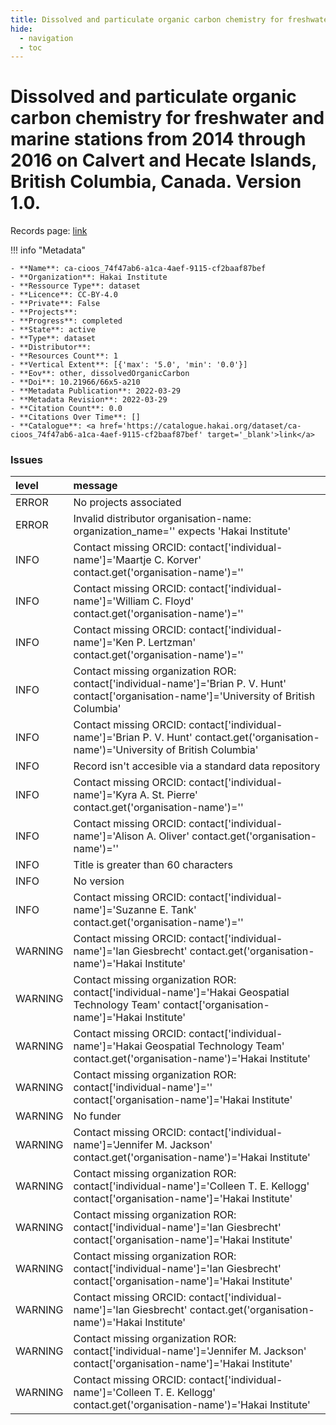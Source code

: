 ```yaml
---
title: Dissolved and particulate organic carbon chemistry for freshwater and marine stations from 2014 through 2016 on Calvert and Hecate Islands, British Columbia, Canada. Version 1.0.
hide:
  - navigation
  - toc
---
```


# Dissolved and particulate organic carbon chemistry for freshwater and marine stations from 2014 through 2016 on Calvert and Hecate Islands, British Columbia, Canada. Version 1.0.

Records page: <a href='https://catalogue.hakai.org/dataset/ca-cioos_74f47ab6-a1ca-4aef-9115-cf2baaf87bef' target='_blank'>link</a>

<div id='map'></div>

!!! info "Metadata"
    
    - **Name**: ca-cioos_74f47ab6-a1ca-4aef-9115-cf2baaf87bef 
    - **Organization**: Hakai Institute 
    - **Ressource Type**: dataset 
    - **Licence**: CC-BY-4.0 
    - **Private**: False 
    - **Projects**:  
    - **Progress**: completed 
    - **State**: active 
    - **Type**: dataset 
    - **Distributor**:  
    - **Resources Count**: 1 
    - **Vertical Extent**: [{'max': '5.0', 'min': '0.0'}] 
    - **Eov**: other, dissolvedOrganicCarbon 
    - **Doi**: 10.21966/66x5-a210 
    - **Metadata Publication**: 2022-03-29 
    - **Metadata Revision**: 2022-03-29 
    - **Citation Count**: 0.0 
    - **Citations Over Time**: [] 
    - **Catalogue**: <a href='https://catalogue.hakai.org/dataset/ca-cioos_74f47ab6-a1ca-4aef-9115-cf2baaf87bef' target='_blank'>link</a> 

### Issues

| level   | message                                                                                                                                         |
|:--------|:------------------------------------------------------------------------------------------------------------------------------------------------|
| ERROR   | No projects associated                                                                                                                          |
| ERROR   | Invalid distributor organisation-name: organization_name='' expects 'Hakai Institute'                                                           |
| INFO    | Contact missing ORCID: contact['individual-name']='Maartje C. Korver' contact.get('organisation-name')=''                                       |
| INFO    | Contact missing ORCID: contact['individual-name']='William C. Floyd' contact.get('organisation-name')=''                                        |
| INFO    | Contact missing ORCID: contact['individual-name']='Ken P. Lertzman' contact.get('organisation-name')=''                                         |
| INFO    | Contact missing organization ROR:  contact['individual-name']='Brian P. V. Hunt' contact['organisation-name']='University of British Columbia'  |
| INFO    | Contact missing ORCID: contact['individual-name']='Brian P. V. Hunt' contact.get('organisation-name')='University of British Columbia'          |
| INFO    | Record isn't accesible via a standard data repository                                                                                           |
| INFO    | Contact missing ORCID: contact['individual-name']='Kyra A. St. Pierre' contact.get('organisation-name')=''                                      |
| INFO    | Contact missing ORCID: contact['individual-name']='Alison A. Oliver' contact.get('organisation-name')=''                                        |
| INFO    | Title is greater than 60 characters                                                                                                             |
| INFO    | No version                                                                                                                                      |
| INFO    | Contact missing ORCID: contact['individual-name']='Suzanne E. Tank' contact.get('organisation-name')=''                                         |
| WARNING | Contact missing ORCID: contact['individual-name']='Ian Giesbrecht' contact.get('organisation-name')='Hakai Institute'                           |
| WARNING | Contact missing organization ROR:  contact['individual-name']='Hakai Geospatial Technology Team' contact['organisation-name']='Hakai Institute' |
| WARNING | Contact missing ORCID: contact['individual-name']='Hakai Geospatial Technology Team' contact.get('organisation-name')='Hakai Institute'         |
| WARNING | Contact missing organization ROR:  contact['individual-name']='' contact['organisation-name']='Hakai Institute'                                 |
| WARNING | No funder                                                                                                                                       |
| WARNING | Contact missing ORCID: contact['individual-name']='Jennifer M. Jackson' contact.get('organisation-name')='Hakai Institute'                      |
| WARNING | Contact missing organization ROR:  contact['individual-name']='Colleen T. E. Kellogg' contact['organisation-name']='Hakai Institute'            |
| WARNING | Contact missing organization ROR:  contact['individual-name']='Ian Giesbrecht' contact['organisation-name']='Hakai Institute'                   |
| WARNING | Contact missing organization ROR:  contact['individual-name']='Ian Giesbrecht' contact['organisation-name']='Hakai Institute'                   |
| WARNING | Contact missing ORCID: contact['individual-name']='Ian Giesbrecht' contact.get('organisation-name')='Hakai Institute'                           |
| WARNING | Contact missing organization ROR:  contact['individual-name']='Jennifer M. Jackson' contact['organisation-name']='Hakai Institute'              |
| WARNING | Contact missing ORCID: contact['individual-name']='Colleen T. E. Kellogg' contact.get('organisation-name')='Hakai Institute'                    |

<script>
   document.addEventListener("DOMContentLoaded", function() {
    var map = L.map('map').setView([51.505, -125.09], 5);
    L.tileLayer('https://tile.openstreetmap.org/{z}/{x}/{y}.png', {
        maxZoom: 19,
        attribution: '&copy; <a href="http://www.openstreetmap.org/copyright">OpenStreetMap</a>'
    }).addTo(map);
    var geojsonFeature = {
        "type": "Feature",
        "properties": {
            "name" : "Dissolved and particulate organic carbon chemistry for freshwater and marine stations from 2014 through 2016 on Calvert and Hecate Islands, British Columbia, Canada. Version 1.0."
        },
        "geometry": {'type': 'Polygon', 'coordinates': [[[-128.23772561, 51.55090182], [-127.87151456, 51.55090182], [-127.87151456, 51.75810598], [-128.23772561, 51.75810598], [-128.23772561, 51.55090182]]]}
    }
    L.geoJSON(geojsonFeature).addTo(map);
   })
</script>